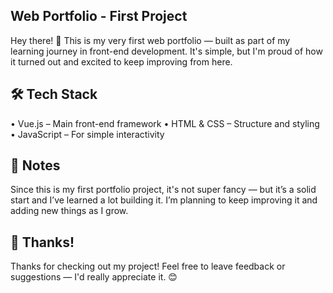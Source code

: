 ## Web Portfolio - First Project

Hey there! 👋
This is my very first web portfolio — built as part of my learning journey in front-end development. It's simple, but I'm proud of how it turned out and excited to keep improving from here.

## 🛠 Tech Stack
• Vue.js – Main front-end framework
• HTML & CSS – Structure and styling
• JavaScript – For simple interactivity

## 📌 Notes
Since this is my first portfolio project, it's not super fancy — but it’s a solid start and I’ve learned a lot building it.
I’m planning to keep improving it and adding new things as I grow.

## 🙌 Thanks!
Thanks for checking out my project!
Feel free to leave feedback or suggestions — I'd really appreciate it. 😊
